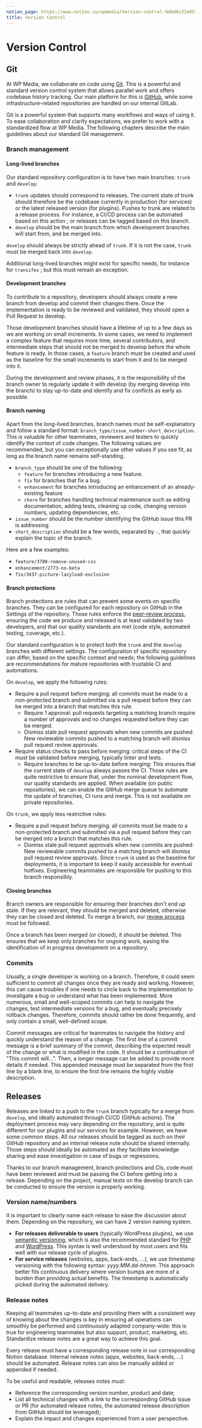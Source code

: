 ```yaml
---
notion_page: https://www.notion.so/wpmedia/Version-control-94bd0c31e0514e31a74c00241f103690?pvs=4
title: Version Control
---
```


# Version Control

## Git

At WP Media, we collaborate on code using [Git](https://git-scm.com/). This is a powerful and standard version control system that allows parallel work and offers codebase history tracking.
Our main platform for this is [GitHub](https://github.com/wp-media), while some infrastructure-related repositories are handled on our internal GitLab.

Git is a powerful system that supports many workflows and ways of using it. To ease collaboration and clarify expectations, we prefer to work with a standardized flow at WP Media. The following chapters describe the main guidelines about our standard Git management.

### Branch management

#### Long-lived branches

Our standard repository configuration is to have two main branches: `trunk` and `develop`:
- `trunk` updates should correspond to releases. The current state of trunk should therefore be the codebase currently in production (for services) or the latest released version (for plugins). Pushes to trunk are related to a release process. For instance, a CI/CD process can be automated based on this action ; or releases can be tagged based on this branch. 
- `develop` should be the main branch from which development branches will start from, and be merged into.

`develop` should always be strictly ahead of `trunk`. If it is not the case, `trunk` must be merged back into `develop`.

Additional long-lived branches might exist for specific needs, for instance for `transifex` ; but this must remain an exception.

#### Development branches

To contribute to a repository, developers should always create a new branch from develop and commit their changes there. Once the implementation is ready to be reviewed and validated, they should open a Pull Request to develop. 

Those development branches should have a lifetime of up to a few days as we are working on small increments. In some cases, we need to implement a complex feature that requires more time, several contributors, and intermediate steps that should not be merged to develop before the whole feature is ready. In those cases, a `feature` branch must be created and used as the baseline for the small increments to start from it and to be merged into it.

During the development and review phases, it is the responsibility of the branch owner to regularly update it with develop (by merging develop into the branch) to stay up-to-date and identify and fix conflicts as early as possible.

#### Branch naming

Apart from the long-lived branches, branch names must be self-explanatory and follow a standard format: `branch_type/issue_number-short_description`. This is valuable for other teammates, reviewers and testers to quickly identify the context of code changes. The following values are recommended, but you can exceptionally use other values if you see fit, as long as the branch name remains self-standing.
- `branch_type` should be one of the following:
    - `feature` for branches introducing a new feature.
    - `fix` for branches that fix a bug.
    - `enhancement` for branches introducing an enhancement of an already-existing feature
    - `chore` for branches handling technical maintenance such as editing documentation, adding tests, cleaning up code, changing version numbers, updating dependencies, etc.
- `issue_number` should be the number identifying the GitHub issue this PR is addressing.
- `short_description` should be a few words, separated by `-`, that quickly explain the topic of the branch.

Here are a few examples:
- `feature/3700-remove-unused-css`
- `enhancement/2773-no-beta`
- `fix/3437-picture-lazyload-exclusion`

#### Branch protections

Branch protections are rules that can prevent some events on specific branches. They can be configured for each repository on GitHub in the Settings of the repository. Those rules enforce the [peer-review process](reviews.md), ensuring the code we produce and released is at least validated by two developers, and that our quality standards are met (code style, automated testing, coverage, etc.).

Our standard configuration is to protect both the `trunk` and the `develop` branches with different settings. The configuration of specific repository can differ, based on the specific context and needs; the following guidelines are recommendations for mature repositories with trustable CI and automations.

On `develop`, we apply the following rules:
- Require a pull request before merging: all commits must be made to a non-protected branch and submitted via a pull request before they can be merged into a branch that matches this rule.
    - Require 1 approval: pull requests targeting a matching branch require a number of approvals and no changes requested before they can be merged.
    - Dismiss stale pull request approvals when new commits are pushed: New reviewable commits pushed to a matching branch will dismiss pull request review approvals.
- Require status checks to pass before merging: critical steps of the CI must be validated before merging, typically linter and tests.
    - Require branches to be up-to-date before merging: This ensures that the current state of `develop` always passes the CI.
Those rules are quite restrictive to ensure that, under the nominal development flow, our quality standards are applied.
When available (on public repositories), we can enable the GitHub merge queue to automate the update of branches, CI runs and merge. This is not available on private repositories.

On `trunk`, we apply less restrictive rules:
- Require a pull request before merging: all commits must be made to a non-protected branch and submitted via a pull request before they can be merged into a branch that matches this rule.
    - Dismiss stale pull request approvals when new commits are pushed: New reviewable commits pushed to a matching branch will dismiss pull request review approvals.
Since `trunk` is used as the baseline for deployments, it is important to keep it easily accessible for eventual hotfixes. Engineering teammates are responsible for pushing to this branch responsibly.

#### Closing branches

Branch owners are responsible for ensuring their branches don't end up stale. If they are relevant, they should be merged and deleted, otherwise they can be closed and deleted. To merge a branch, our [review process](reviews.md) must be followed.

Once a branch has been merged (or closed), it should be deleted. This ensures that we keep only branches for ongoing work, easing the identification of in progress development on a repository.

### Commits

Usually, a single developer is working on a branch. Therefore, it could seem sufficient to commit all changes once they are ready and working. However, this can cause troubles if one needs to circle back to the implementation to investigate a bug or understand what has been implemented. More numerous, small and well-scoped commits can help to navigate the changes, test intermediate versions for a bug, and eventually precisely rollback changes. Therefore, commits should rather be done frequently, and only contain a small, well-defined scope. 

Commit messages are critical for teammates to navigate the history and quickly understand the reason of a change. The first line of a commit message is a brief summary of the commit, describing the expected result of the change or what is modified in the code. It should be a continuation of "This commit will...".
Then, a longer message can be added to provide more details if needed. This appended message must be separated from the first line by a blank line, to ensure the first line remains the highly visible description.

## Releases

Releases are linked to a push to the `trunk` branch typically for a merge from `develop`, and ideally automated through CI/CD (GitHub actions). The deployment process may vary depending on the repository, and is quite different for our plugins and our services for example. However, we have some common steps. All our releases should be tagged as such on their GitHub repository and an internal release note should be shared internally. Those steps should ideally be automated as they facilitate knowledge sharing and ease investigation in case of bugs or regressions.

Thanks to our branch management, branch protections and CIs, code must have been reviewed and must be passing the CI before getting into a release. Depending on the project, manual tests on the develop branch can be conducted to ensure the version is properly working.

### Version name/numbers

It is important to clearly name each release to ease the discussion about them. Depending on the repository, we can have 2 version naming system.
- **For releases deliverable to users** (typically WordPress plugins), we use [semantic versioning](https://semver.org/), which is also the recommended standard for [PHP](https://www.php.net/manual/en/function.version-compare.php) and [WordPress](https://developer.wordpress.org/plugins/wordpress-org/how-your-readme-txt-works/#readme-header-information). This syntax is well understood by most users and fits well with our release cycle of plugins.
- **For service releases** (websites, apps, back-ends, ...), we use timestamp versioning with the following syntax: _yyyy.MM.dd-hhmm_. This approach better fits continuous delivery where version bumps are more of a burden than providing actual benefits. The timestamp is automatically picked during the automated delivery.

### Release notes

Keeping all teammates up-to-date and providing them with a consistent way of knowing about the changes is key in ensuring all operations can smoothly be performed and continuously adapted company-wide: this is true for engineering teammates but also support, product, marketing, etc. Standardize release notes are a great way to achieve this goal.

Every release must have a corresponding release note in our corresponding Notion database. Internal release notes (apps, websites, back-ends, ...) should be automated. Release notes can also be manually added or appended if needed.

To be useful and readable, releases notes must:
- Reference the corresponding version number, product and date;
- List all technical changes with a link to the corresponding GitHub issue or PR (for automated release notes, the automated release description from GitHub should be leveraged);
- Explain the impact and changes experienced from a user perspective.
